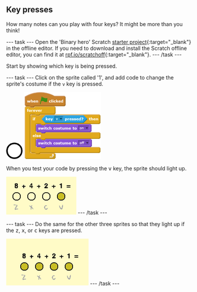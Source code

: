 ## Key presses

How many notes can you play with four keys? It might be more than you think!

--- task ---
Open the 'Binary hero' Scratch [starter project](http://rpf.io/p/en/binary-hero-scratch2-go){:target="_blank"} in the offline editor. If you need to download and install the Scratch offline editor, you can find it at [rpf.io/scratchoff](http://rpf.io/scratchoff){:target="_blank"}.
--- /task ---

Start by showing which key is being pressed. 

--- task ---
Click on the sprite called '1', and add code to change the sprite's costume if the `v` key is pressed.

![costume](images/1.png)
![blocks_1545217792_6016517](images/blocks_1545217792_6016517.png)

When you test your code by pressing the <kbd>v</kbd> key, the sprite should light up.

![Testing the v key](images/1-test.png)
--- /task ---

--- task ---
Do the same for the other three sprites so that they light up if the <kbd>z</kbd>, <kbd>x</kbd>, or <kbd>c</kbd> keys are pressed.

![All keys pressed](images/all-key-presses.png)
--- /task ---
